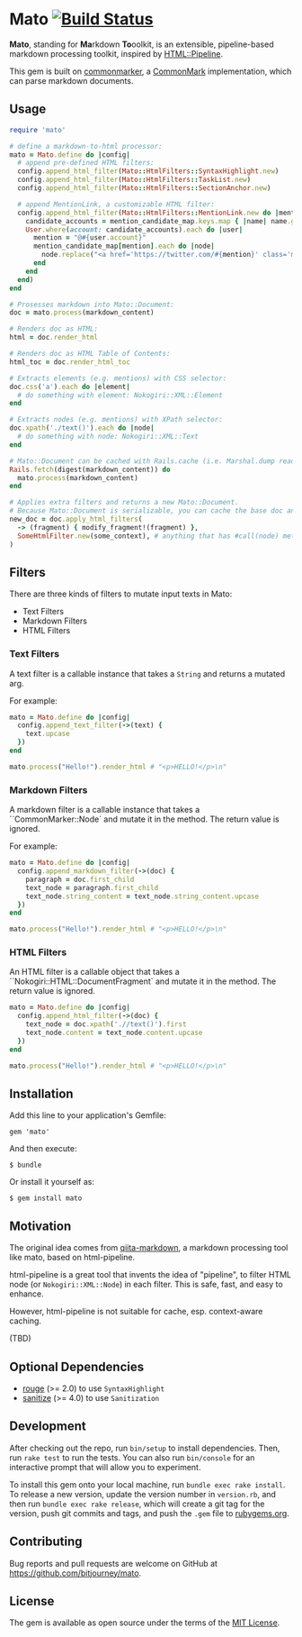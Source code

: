 # Mato [![Build Status](https://travis-ci.org/bitjourney/mato.svg?branch=master)](https://travis-ci.org/bitjourney/mato)

**Mato**, standing for **Ma**rkdown **To**oolkit,  is an extensible, pipeline-based markdown processing toolkit, inspired by [HTML::Pipeline](https://github.com/jch/html-pipeline).


This gem is built on [commonmarker](https://github.com/gjtorikian/commonmarker), a [CommonMark](https://github.com/jgm/CommonMark) implementation,
which can parse markdown documents.

## Usage

```ruby
require 'mato'

# define a markdown-to-html processor:
mato = Mato.define do |config|
  # append pre-defined HTML filters:
  config.append_html_filter(Mato::HtmlFilters::SyntaxHighlight.new)
  config.append_html_filter(Mato::HtmlFilters::TaskList.new)
  config.append_html_filter(Mato::HtmlFilters::SectionAnchor.new)

  # append MentionLink, a customizable HTML filter:
  config.append_html_filter(Mato::HtmlFilters::MentionLink.new do |mention_candidate_map|
    candidate_accounts = mention_candidate_map.keys.map { |name| name.gsub(/^\@/, '') }
    User.where(account: candidate_accounts).each do |user|
      mention = "@#{user.account}"
      mention_candidate_map[mention].each do |node|
        node.replace("<a href='https://twitter.com/#{mention}' class='mention'>#{mention}</a>")
      end
    end
  end)
end

# Prosesses markdown into Mato::Document:
doc = mato.process(markdown_content)

# Renders doc as HTML:
html = doc.render_html

# Renders doc as HTML Table of Contents:
html_toc = doc.render_html_toc

# Extracts elements (e.g. mentions) with CSS selector:
doc.css('a').each do |element|
  # do something with element: Nokogiri::XML::Element
end

# Extracts nodes (e.g. mentions) with XPath selector:
doc.xpath('./text()').each do |node|
  # do something with node: Nokogiri::XML::Text
end

# Mato::Document can be cached with Rails.cache (i.e. Marshal.dump ready)
Rails.fetch(digest(markdown_content)) do
  mato.process(markdown_content)
end

# Applies extra filters and returns a new Mato::Document.
# Because Mato::Document is serializable, you can cache the base doc and then apply extra filters on demaond.
new_doc = doc.apply_html_filters(
  -> (fragment) { modify_fragment!(fragment) },
  SomeHtmlFilter.new(some_context), # anything that has #call(node) method
)
```

## Filters

There are three kinds of filters to mutate input texts in Mato:

* Text Filters
* Markdown Filters
* HTML Filters

### Text Filters

A text filter is a callable instance that takes a `String`
and returns a mutated arg.

For example:

```ruby
mato = Mato.define do |config|
  config.append_text_filter(->(text) {
    text.upcase
  })
end

mato.process("Hello!").render_html # "<p>HELLO!</p>\n"
```

### Markdown Filters

A markdown filter is a callable instance that takes a ``CommonMarker::Node`
and mutate it in the method. The return value is ignored.

For example:

```ruby
mato = Mato.define do |config|
  config.append_markdown_filter(->(doc) {
    paragraph = doc.first_child
    text_node = paragraph.first_child
    text_node.string_content = text_node.string_content.upcase
  })
end

mato.process("Hello!").render_html # "<p>HELLO!</p>\n"
```

### HTML Filters

An HTML filter is a callable object that takes a ``Nokogiri::HTML::DocumentFragment`
and mutate it in the method. The return value is ignored.

```ruby
mato = Mato.define do |config|
  config.append_html_filter(->(doc) {
    text_node = doc.xpath('.//text()').first
    text_node.content = text_node.content.upcase
  })
end

mato.process("Hello!").render_html # "<p>HELLO!</p>\n"
```

## Installation

Add this line to your application's Gemfile:

```ruby:Gemfile
gem 'mato'
```

And then execute:

    $ bundle

Or install it yourself as:

    $ gem install mato

## Motivation

The original idea comes from [qiita-markdown](https://github.com/increments/qiita-markdown),
a markdown processing tool like mato, based on html-pipeline.

html-pipeline is a great tool that invents the idea of "pipeline", to filter HTML node (or `Nokogiri::XML::Node`) in each filter. This is safe, fast, and easy to enhance.

However, html-pipeline is not suitable for cache, esp. context-aware caching.

(TBD)

## Optional Dependencies

* [rouge](https://github.com/jneen/rouge) (>= 2.0) to use `SyntaxHighlight`
* [sanitize](https://github.com/rgrove/sanitize) (>= 4.0) to use `Sanitization`

## Development

After checking out the repo, run `bin/setup` to install dependencies. Then, run `rake test` to run the tests. You can also run `bin/console` for an interactive prompt that will allow you to experiment.

To install this gem onto your local machine, run `bundle exec rake install`. To release a new version, update the version number in `version.rb`, and then run `bundle exec rake release`, which will create a git tag for the version, push git commits and tags, and push the `.gem` file to [rubygems.org](https://rubygems.org).

## Contributing

Bug reports and pull requests are welcome on GitHub at https://github.com/bitjourney/mato.

## License

The gem is available as open source under the terms of the [MIT License](http://opensource.org/licenses/MIT).

